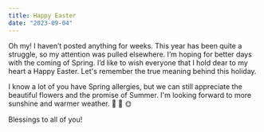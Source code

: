 ```yaml
---
title: Happy Easter
date: "2023-09-04"
---
```


Oh my! I haven’t posted anything for weeks. This year has been quite a struggle, so my attention was pulled elsewhere. I’m hoping for better days with the coming of Spring. I’d like to wish everyone that I hold dear to my heart a Happy Easter. Let's remember the true meaning behind this holiday.

I know a lot of you have Spring allergies, but we can still appreciate the beautiful flowers and the promise of Summer. I'm looking forward to more sunshine and warmer weather. 🌻 🦋 🌞

Blessings to all of you! 